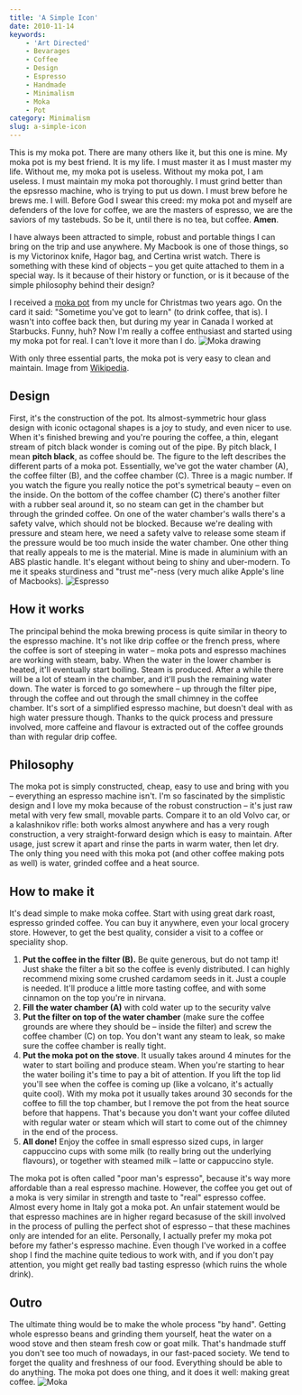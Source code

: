 ```yaml
---
title: 'A Simple Icon'
date: 2010-11-14
keywords:
    - 'Art Directed'
    - Bevarages
    - Coffee
    - Design
    - Espresso
    - Handmade
    - Minimalism
    - Moka
    - Pot
category: Minimalism
slug: a-simple-icon
---
```


This is my moka pot. There are many others like it, but this one is mine. My moka pot is my best friend. It is my life. I must master it as I must master my life. Without me, my moka pot is useless. Without my moka pot, I am useless. I must maintain my moka pot thoroughly. I must grind better than the epsresso machine, who is trying to put us down. I must brew before he brews me. I will. Before God I swear this creed: my moka pot and myself are defenders of the love for coffee, we are the masters of espresso, we are the saviors of my tastebuds. So be it, until there is no tea, but coffee. **Amen**.

I have always been attracted to simple, robust and portable things I can bring on the trip and use anywhere. My Macbook is one of those things, so is my Victorinox knife, Hagor bag, and Certina wrist watch. There is something with these kind of objects – you get quite attached to them in a special way. Is it because of their history or function, or is it because of the simple philosophy behind their design?

I received a [moka pot](http://en.wikipedia.org/wiki/Moka_(coffee_pot) "Moka pot – Wikipedia") from my uncle for Christmas two years ago. On the card it said: "Sometime you've got to learn" (to drink coffee, that is). I wasn't into coffee back then, but during my year in Canada I worked at Starbucks. Funny, huh? Now I'm really a coffee enthusiast and started using my moka pot for real. I can't love it more than I do. ![Moka drawing](http://213.185.255.138/core/wp-content/uploads/2010/11/moka_drawing.png)  

With only three essential parts, the moka pot is very easy to clean and maintain. Image from [Wikipedia](http://en.wikipedia.org/wiki/File:MokaCoffeePot.svg).

## Design
First, it's the construction of the pot. Its almost-symmetric hour glass design with iconic octagonal shapes is a joy to study, and even nicer to use. When it's finished brewing and you're pouring the coffee, a thin, elegant stream of pitch black wonder is coming out of the pipe. By pitch black, I mean **pitch black**, as coffee should be. The figure to the left describes the different parts of a moka pot. Essentially, we've got the water chamber (A), the coffee filter (B), and the coffee chamber (C). Three is a magic number. If you watch the figure you really notice the pot's symetrical beauty – even on the inside. On the bottom of the coffee chamber (C) there's another filter with a rubber seal around it, so no steam can get in the chamber but through the grinded coffee. On one of the water chamber's walls there's a safety valve, which should not be blocked. Because we're dealing with pressure and steam here, we need a safety valve to release some steam if the pressure would be too much inside the water chamber. One other thing that really appeals to me is the material. Mine is made in aluminium with an ABS plastic handle. It's elegant without being to shiny and uber-modern. To me it speaks sturdiness and "trust me"-ness (very much alike Apple's line of Macbooks). ![Espresso](http://213.185.255.138/core/wp-content/uploads/2010/11/espresso.png)
## How it works
The principal behind the moka brewing process is quite similar in theory to the espresso machine. It's not like drip coffee or the french press, where the coffee is sort of steeping in water – moka pots and espresso machines are working with steam, baby. When the water in the lower chamber is heated, it'll eventually start boiling. Steam is produced. After a while there will be a lot of steam in the chamber, and it'll push the remaining water down. The water is forced to go somewhere – up through the filter pipe, through the coffee and out through the small chimney in the coffee chamber. It's sort of a simplified espresso machine, but doesn't deal with as high water pressure though. Thanks to the quick process and pressure involved, more caffeine and flavour is extracted out of the coffee grounds than with regular drip coffee.
## Philosophy
The moka pot is simply constructed, cheap, easy to use and bring with you – everything an espresso machine isn't. I'm so fascinated by the simplistic design and I love my moka because of the robust construction – it's just raw metal with very few small, movable parts. Compare it to an old Volvo car, or a kalashnikov rifle: both works almost anywhere and has a very rough construction, a very straight-forward design which is easy to maintain. After usage, just screw it apart and rinse the parts in warm water, then let dry. The only thing you need with this moka pot (and other coffee making pots as well) is water, grinded coffee and a heat source.
## How to make it
It's dead simple to make moka coffee. Start with using great dark roast, espresso grinded coffee. You can buy it anywhere, even your local grocery store. However, to get the best quality, consider a visit to a coffee or speciality shop.
1. **Put the coffee in the filter (B).** Be quite generous, but do not tamp it! Just shake the filter a bit so the coffee is evenly distributed. I can highly recommend mixing some crushed cardamom seeds in it. Just a couple is needed. It'll produce a little more tasting coffee, and with some cinnamon on the top you're in nirvana.
2. **Fill the water chamber (A)** with cold water up to the security valve
3. **Put the filter on top of the water chamber** (make sure the coffee grounds are where they should be – inside the filter) and screw the coffee chamber (C) on top. You don't want any steam to leak, so make sure the coffee chamber is really tight.
4. **Put the moka pot on the stove**. It usually takes around 4 minutes for the water to start boiling and produce steam. When you're starting to hear the water boiling it's time to pay a bit of attention. If you lift the top lid you'll see when the coffee is coming up (like a volcano, it's actually quite cool). With my moka pot it usually takes around 30 seconds for the coffee to fill the top chamber, but I remove the pot from the heat source before that happens. That's because you don't want your coffee diluted with regular water or steam which will start to come out of the chimney in the end of the process.
5. **All done!** Enjoy the coffee in small espresso sized cups, in larger cappuccino cups with some milk (to really bring out the underlying flavours), or together with steamed milk – latte or cappuccino style.

The moka pot is often called "poor man's espresso", because it's way more affordable than a real espresso machine. However, the coffee you get out of a moka is very similar in strength and taste to "real" espresso coffee. Almost every home in Italy got a moka pot. An unfair statement would be that espresso machines are in higher regard becasuse of the skill involved in the process of pulling the perfect shot of espresso – that these machines only are intended for an elite. Personally, I actually prefer my moka pot before my father's espresso machine. Even though I've worked in a coffee shop I find the machine quite tedious to work with, and if you don't pay attention, you might get really bad tasting espresso (which ruins the whole drink).
## Outro
The ultimate thing would be to make the whole process "by hand". Getting whole espresso beans and grinding them yourself, heat the water on a wood stove and then steam fresh cow or goat milk. That's handmade stuff you don't see too much of nowadays, in our fast-paced society. We tend to forget the quality and freshness of our food. Everything should be able to do anything. The moka pot does one thing, and it does it well: making great coffee.
![Moka](http://213.185.255.138/core/wp-content/uploads/2010/11/moka.png)
